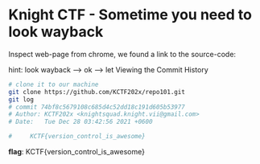 # Knight CTF - Sometime you need to look wayback

Inspect web-page from chrome, we found a link to the source-code:
<!--Test Bot Source Code: https://github.com/KCTF202x/repo101-->

hint: look wayback --> ok -->  let Viewing the Commit History
```bash
# clone it to our machine
git clone https://github.com/KCTF202x/repo101.git
git log
# commit 74bf8c5679108c685d4c52dd18c191d605b53977
# Author: KCTF202x <knightsquad.knight.vii@gmail.com>
# Date:   Tue Dec 28 03:42:56 2021 +0600

#     KCTF{version_control_is_awesome}
```
**flag**: KCTF{version_control_is_awesome}
